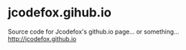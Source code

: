 # jcodefox.gihub.io
Source code for Jcodefox's github.io page... or something... <br>
http://jcodefox.github.io
